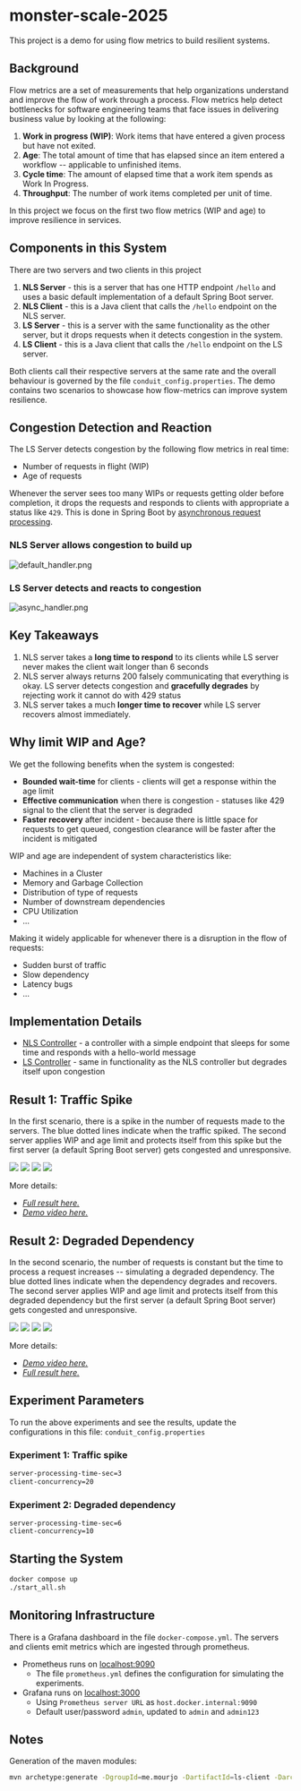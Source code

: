 # monster-scale-2025

This project is a demo for using flow metrics to build resilient systems.

## Background
Flow metrics are a set of measurements that help organizations understand and improve the flow of work through a process. Flow metrics help detect bottlenecks for software engineering teams that face issues in delivering business value by looking at the following:
1. **Work in progress (WIP)**: Work items that have entered a given
   process but have not exited.
2. **Age**: The total amount of time that has elapsed since an
   item entered a workflow -- applicable to unfinished items.
3. **Cycle time**: The amount of elapsed time that a work item spends
   as Work In Progress.
4. **Throughput**: The number of work items completed per
   unit of time.

In this project we focus on the first two flow metrics (WIP and age) to improve resilience in services.

## Components in this System
There are two servers and two clients in this project

1. **NLS Server** - this is a server that has one HTTP endpoint `/hello` and uses a basic default implementation of a default Spring Boot server. 
2. **NLS Client** - this is a Java client that calls the `/hello` endpoint on the NLS server.
3. **LS Server** - this is a server with the same functionality as the other server, but it drops requests when it detects congestion in the system. 
4. **LS Client** - this is a Java client that calls the `/hello` endpoint on the LS server.


Both clients call their respective servers at the same rate and the overall behaviour is governed by the
file `conduit_config.properties`. The demo contains two scenarios to showcase how flow-metrics can improve
system resilience.

## Congestion Detection and Reaction

The LS Server detects congestion by the following flow metrics in real time:
- Number of requests in flight (WIP)
- Age of requests

Whenever the server sees too many WIPs or requests getting older before completion, it drops the requests and responds to clients with appropriate a status like `429`. This is done in Spring Boot by [asynchronous request processing](https://docs.spring.io/spring-framework/reference/web/webmvc/mvc-ann-async.html#mvc-ann-async-deferredresult).   

### NLS Server allows congestion to build up
![default_handler.png](images/default_handler.png)


### LS Server detects and reacts to congestion
![async_handler.png](images/async_handler.png)

## Key Takeaways

1. NLS server takes a **long time to respond** to its clients while LS server never makes the client wait longer than 6 seconds
2. NLS server always returns 200 falsely communicating that everything is okay. LS server detects congestion and **gracefully degrades** by rejecting work it cannot do with 429 status
3. NLS server takes a much **longer time to recover** while LS server recovers almost immediately.

## Why limit WIP and Age?

We get the following benefits when the system is congested:

- **Bounded wait-time** for clients - clients will get a response within the age limit
- **Effective communication** when there is congestion - statuses like 429 signal to the client that the server is degraded
- **Faster recovery** after incident - because there is little space for requests to get queued, congestion clearance will be faster after the incident is mitigated 

WIP and age are independent of system characteristics like:
- Machines in a Cluster
- Memory and Garbage Collection
- Distribution of type of requests
- Number of downstream dependencies
- CPU Utilization
- ...

Making it widely applicable for whenever there is a disruption in the flow of requests:
- Sudden burst of traffic
- Slow dependency
- Latency bugs
- ...


## Implementation Details
- [NLS Controller](https://github.com/mourjo/monster-scale-2025/blob/main/nls-server/src/main/java/me/mourjo/conduit/nls/server/api/Controller.java#L34) - a controller with a simple endpoint that sleeps for some time and responds with a hello-world message
- [LS Controller](https://github.com/mourjo/monster-scale-2025/blob/main/ls-server/src/main/java/me/mourjo/conduit/ls/server/api/Controller.java#L72) - same in functionality as the NLS controller but degrades itself upon congestion

## Result 1: Traffic Spike
In the first scenario, there is a spike in the number of requests made to the servers.
The blue dotted lines indicate when the traffic spiked. The second server applies
WIP and age limit and protects itself from this spike but the first server (a default Spring 
Boot server) gets congested and unresponsive. 

![](images/result_10.png)
![](images/result_11.png)
![](images/result_12.png)
![](images/result_13.png)

More details:
- [_Full result here._](images/result-client-concurrency-2025-01-29-10_04_23.png)
- [_Demo video here._](https://youtu.be/Z2Xg-8HIXi8)



## Result 2: Degraded Dependency
In the second scenario, the number of requests is constant but the time to process a request increases -- simulating
a degraded dependency.
The blue dotted lines indicate when the dependency degrades and recovers. The second server applies
WIP and age limit and protects itself from this degraded dependency but the first server (a default Spring
Boot server) gets congested and unresponsive.

![](images/result_20.png)
![](images/result_21.png)
![](images/result_22.png)
![](images/result_23.png)

More details:
- [_Demo video here._](https://youtu.be/cV7xROqyZ14)
- [_Full result here._](images/result-degraded-dependency-2025-01-29-08_39_22.png)

## Experiment Parameters
To run the above experiments and see the results, update the configurations in this file: `conduit_config.properties`

### Experiment 1: Traffic spike

```bash
server-processing-time-sec=3
client-concurrency=20
```` 


### Experiment 2: Degraded dependency
```
server-processing-time-sec=6
client-concurrency=10
```



## Starting the System

```bash
docker compose up
./start_all.sh
```

## Monitoring Infrastructure

There is a Grafana dashboard in the file `docker-compose.yml`. The servers and clients emit metrics which
are ingested through prometheus.
- Prometheus runs on [localhost:9090](http://localhost:9090/query?g0.expr=http_server_requests_active_seconds_max&g0.show_tree=0&g0.tab=graph&g0.range_input=1h&g0.res_type=auto&g0.res_density=medium&g0.display_mode=lines&g0.show_exemplars=0)
  - The file `prometheus.yml` defines the configuration for simulating the experiments. 
- Grafana runs on [localhost:3000](http://localhost:3000/)
  - Using `Prometheus server URL` as `host.docker.internal:9090`
  - Default user/password `admin`, updated to `admin` and `admin123`


## Notes

Generation of the maven modules:

```bash
mvn archetype:generate -DgroupId=me.mourjo -DartifactId=ls-client -DarchetypeArtifactId=maven-archetype-quickstart -DinteractiveMode=false
```
